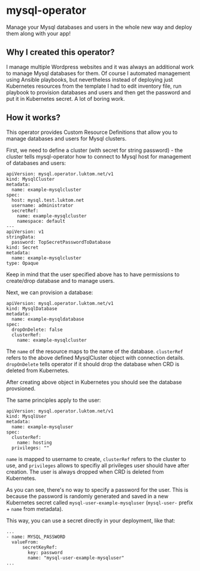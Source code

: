 # mysql-operator

Manage your Mysql databases and users in the whole new way and deploy them along with your app!

## Why I created this operator?

I manage multiple Wordpress websites and it was always an additional work to manage Mysql databases for them.
Of course I automated management using Ansible playbooks, but nevertheless instead of deploying just Kubernetes resources from the template I had to edit inventory file, run playbook to provision databases and users and then get the password and put it in Kubernetes secret. A lot of boring work.

## How it works?

This operator provides Custom Resource Definitions that allow you to manage databases and users for Mysql clusters.

First, we need to define a cluster (with secret for string password) - the cluster tells mysql-operator how to connect to Mysql host for management of databases and users:

```
apiVersion: mysql.operator.luktom.net/v1
kind: MysqlCluster
metadata:
  name: example-mysqlcluster
spec:
  host: mysql.test.luktom.net
  username: administrator
  secretRef:
    name: example-mysqlcluster
    namespace: default
---
apiVersion: v1
stringData:
  password: TopSecretPasswordToDatabase
kind: Secret
metadata:
  name: example-mysqlcluster
type: Opaque
```

Keep in mind that the user specified above has to have permissions to create/drop database and to manage users.

Next, we can provision a database:

```
apiVersion: mysql.operator.luktom.net/v1
kind: MysqlDatabase
metadata:
  name: example-mysqldatabase
spec:
  dropOnDelete: false
  clusterRef:
    name: example-mysqlcluster
```

The `name` of the resource maps to the name of the database.
`clusterRef` refers to the above defined MysqlCluster object with connection details.
`dropOnDelete` tells operator if it should drop the database when CRD is deleted from Kubernetes.

After creating above object in Kubernetes you should see the database provsioned.

The same principles apply to the user:

```
apiVersion: mysql.operator.luktom.net/v1
kind: MysqlUser
metadata:
  name: example-mysqluser
spec:
  clusterRef:
    name: hosting
  privileges: ""
```

`name` is mapped to username to create, `clusterRef` refers to the cluster to use, and `privileges` allows to specifiy all privileges user should have after creation.
The user is always dropped when CRD is deleted from Kubernetes.

As you can see, there's no way to specify a password for the user. This is because the password is randomly generated and saved in a new Kubernetes secret called `mysql-user-example-mysqluser` (`mysql-user-` prefix + `name` from metadata).

This way, you can use a secret directly in your deployment, like that:

```
...
- name: MYSQL_PASSWORD
  valueFrom:
      secretKeyRef:
        key: password
        name: "mysql-user-example-mysqluser"
...
```